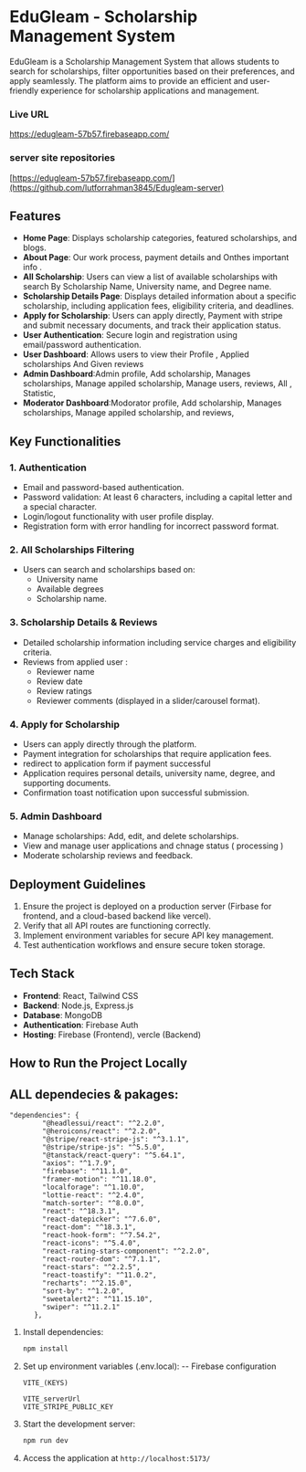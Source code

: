 # EduGleam - Scholarship Management System

EduGleam is a Scholarship Management System that allows students to search for scholarships, filter opportunities based on their preferences, and apply seamlessly. The platform aims to provide an efficient and user-friendly experience for scholarship applications and management.
### Live URL 
https://edugleam-57b57.firebaseapp.com/
### server site repositories
[https://edugleam-57b57.firebaseapp.com/](https://github.com/lutforrahman3845/Edugleam-server)

## Features
- **Home Page**: Displays scholarship categories, featured scholarships, and blogs.
- **About Page**: Our work process, payment details and Onthes important info .
- **All Scholarship**: Users can view a list of available scholarships with search By Scholarship Name, University name, and Degree name.
- **Scholarship Details Page**: Displays detailed information about a specific scholarship, including application fees, eligibility criteria, and deadlines.
- **Apply for Scholarship**: Users can apply directly, Payment with stripe and submit necessary documents, and track their application status.
- **User Authentication**: Secure login and registration using email/password authentication.
- **User Dashboard**: Allows users to view their Profile , Applied scholarships  And Given reviews
- **Admin Dashboard**:Admin profile, Add scholarship,  Manages scholarships, Manage appiled scholarship,  Manage users, reviews, All , Statistic,
- **Moderator Dashboard**:Modorator profile, Add scholarship,  Manages scholarships, Manage appiled scholarship, and  reviews, 

## Key Functionalities
### 1. Authentication
- Email and password-based authentication.
- Password validation: At least 6 characters, including a capital letter and a special character.
- Login/logout functionality with user profile display.
- Registration form with error handling for incorrect password format.

### 2.  All Scholarships  Filtering
- Users can search and scholarships based on:
  - University name
  - Available degrees
  - Scholarship name.

### 3. Scholarship Details & Reviews
- Detailed scholarship information including service charges and eligibility criteria.
- Reviews from applied user :
  - Reviewer name
  - Review date
  - Review ratings
  - Reviewer comments (displayed in a slider/carousel format).

### 4. Apply for Scholarship
- Users can apply directly through the platform.
- Payment integration for scholarships that require application fees.
- redirect to application form if payment successful
- Application requires personal details, university name, degree, and supporting documents.
- Confirmation toast notification upon successful submission.

### 5. Admin Dashboard
- Manage scholarships: Add, edit, and delete scholarships.
- View and manage user applications and chnage status ( processing ) 
- Moderate scholarship reviews and feedback.

## Deployment Guidelines
1. Ensure the project is deployed on a production server (Firbase for frontend, and a cloud-based backend like vercel).
2. Verify that all API routes are functioning correctly.
3. Implement environment variables for secure API key management.
4. Test authentication workflows and ensure secure token storage.

## Tech Stack
- **Frontend**: React, Tailwind CSS
- **Backend**: Node.js, Express.js
- **Database**: MongoDB
- **Authentication**: Firebase Auth
- **Hosting**: Firebase (Frontend), vercle (Backend)

## How to Run the Project Locally
## ALL dependecies & pakages:
```
"dependencies": {
        "@headlessui/react": "^2.2.0",
        "@heroicons/react": "^2.2.0",
        "@stripe/react-stripe-js": "^3.1.1",
        "@stripe/stripe-js": "^5.5.0",
        "@tanstack/react-query": "^5.64.1",
        "axios": "^1.7.9",
        "firebase": "^11.1.0",
        "framer-motion": "^11.18.0",
        "localforage": "^1.10.0",
        "lottie-react": "^2.4.0",
        "match-sorter": "^8.0.0",
        "react": "^18.3.1",
        "react-datepicker": "^7.6.0",
        "react-dom": "^18.3.1",
        "react-hook-form": "^7.54.2",
        "react-icons": "^5.4.0",
        "react-rating-stars-component": "^2.2.0",
        "react-router-dom": "^7.1.1",
        "react-stars": "^2.2.5",
        "react-toastify": "^11.0.2",
        "recharts": "^2.15.0",
        "sort-by": "^1.2.0",
        "sweetalert2": "^11.15.10",
        "swiper": "^11.2.1"
      },
```
1. Install dependencies:
   ```bash
   npm install
   ```
2. Set up environment variables (.env.local):
    -- Firebase configuration
   ```
   VITE_(KEYS)
   ```
   ```env
   VITE_serverUrl
   VITE_STRIPE_PUBLIC_KEY
   ```
3. Start the development server:
   ```bash
   npm run dev
   ```
4. Access the application at `http://localhost:5173/`



